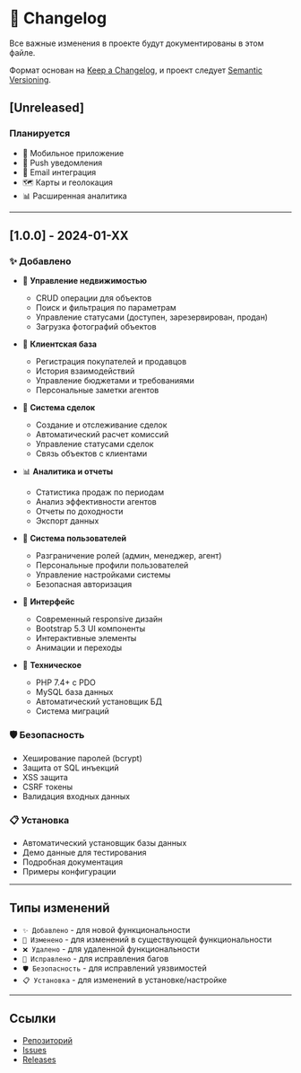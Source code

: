# 📝 Changelog

Все важные изменения в проекте будут документированы в этом файле.

Формат основан на [Keep a Changelog](https://keepachangelog.com/en/1.0.0/),
и проект следует [Semantic Versioning](https://semver.org/spec/v2.0.0.html).

## [Unreleased]

### Планируется
- 📱 Мобильное приложение
- 🔔 Push уведомления
- 📧 Email интеграция
- 🗺️ Карты и геолокация
- 📊 Расширенная аналитика

---

## [1.0.0] - 2024-01-XX

### ✨ Добавлено
- 🏢 **Управление недвижимостью**
  - CRUD операции для объектов
  - Поиск и фильтрация по параметрам
  - Управление статусами (доступен, зарезервирован, продан)
  - Загрузка фотографий объектов

- 👥 **Клиентская база**
  - Регистрация покупателей и продавцов
  - История взаимодействий
  - Управление бюджетами и требованиями
  - Персональные заметки агентов

- 🤝 **Система сделок**
  - Создание и отслеживание сделок
  - Автоматический расчет комиссий
  - Управление статусами сделок
  - Связь объектов с клиентами

- 📊 **Аналитика и отчеты**
  - Статистика продаж по периодам
  - Анализ эффективности агентов
  - Отчеты по доходности
  - Экспорт данных

- 👤 **Система пользователей**
  - Разграничение ролей (админ, менеджер, агент)
  - Персональные профили пользователей
  - Управление настройками системы
  - Безопасная авторизация

- 🎨 **Интерфейс**
  - Современный responsive дизайн
  - Bootstrap 5.3 UI компоненты
  - Интерактивные элементы
  - Анимации и переходы

- 🔧 **Техническое**
  - PHP 7.4+ с PDO
  - MySQL база данных
  - Автоматический установщик БД
  - Система миграций

### 🛡️ Безопасность
- Хеширование паролей (bcrypt)
- Защита от SQL инъекций
- XSS защита
- CSRF токены
- Валидация входных данных

### 📋 Установка
- Автоматический установщик базы данных
- Демо данные для тестирования
- Подробная документация
- Примеры конфигурации

---

## Типы изменений

- `✨ Добавлено` - для новой функциональности
- `🔄 Изменено` - для изменений в существующей функциональности
- `❌ Удалено` - для удаленной функциональности
- `🐛 Исправлено` - для исправления багов
- `🛡️ Безопасность` - для исправлений уязвимостей
- `📋 Установка` - для изменений в установке/настройке

---

## Ссылки

- [Репозиторий](https://github.com/Uz11ps/MaksDiplom)
- [Issues](https://github.com/Uz11ps/MaksDiplom/issues)
- [Releases](https://github.com/Uz11ps/MaksDiplom/releases)